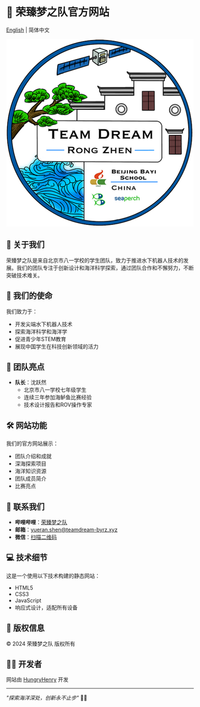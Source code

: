 # 🌊 荣臻梦之队官方网站

[English](README.md) | 简体中文 

![团队标志](img/ico.png)

## 📖 关于我们

荣臻梦之队是来自北京市八一学校的学生团队，致力于推进水下机器人技术的发展。我们的团队专注于创新设计和海洋科学探索，通过团队合作和不懈努力，不断突破技术难关。

## 🚀 我们的使命

我们致力于：
- 开发尖端水下机器人技术
- 探索海洋科学和海洋学
- 促进青少年STEM教育
- 展现中国学生在科技创新领域的活力

## 🌟 团队亮点

- **队长**：沈跃然
  - 北京市八一学校七年级学生
  - 连续三年参加海鲈鱼比赛经验
  - 技术设计报告和ROV操作专家

## 🛠️ 网站功能

我们的官方网站展示：
- 团队介绍和成就
- 深海探索项目
- 海洋知识资源
- 团队成员简介
- 比赛亮点

## 📱 联系我们

- **哔哩哔哩**：[荣臻梦之队](https://space.bilibili.com/3546600993458304)
- **邮箱**：yueran.shen@teamdream-byrz.xyz
- **微信**：[扫描二维码](img/wxSPH.png)

## 💻 技术细节

这是一个使用以下技术构建的静态网站：
- HTML5
- CSS3
- JavaScript
- 响应式设计，适配所有设备

## 📄 版权信息

© 2024 荣臻梦之队 版权所有

## 👨‍💻 开发者

网站由 [HungryHenry](http://hungryhenry.xyz) 开发

---

*"探索海洋深处，创新永不止步"* 🌊🤖